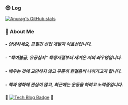 ### 😎 Log
[![Anurag's GitHub stats](https://github-readme-stats.vercel.app/api?username=leecrossun&show_icons=true&theme=radical)](https://github.com/leecrossun/github-readme-stats)


### 🙎‍ About Me

##### - **안녕하세요, 끈질긴 신입 개발자 이효선입니다.** 
##### - "**학여불급, 유공실지" 학창시절부터 새겨온 저의 좌우명입니다.**
##### - **배우는 것에 교만하지 않고 꾸준히 한걸음씩 나아가고자 합니다.**
##### - **책과 영화에 관심이 많고, 최근에는 운동을 하려고 노력중입니다.**

💜 [![Tech Blog Badge](http://img.shields.io/badge/-Tistory%20blog-black?style=flat-square&logo=blogger&logoColor=white&link=https://codingexplore.tistory.com/)](https://codingexplore.tistory.com/) 💜

